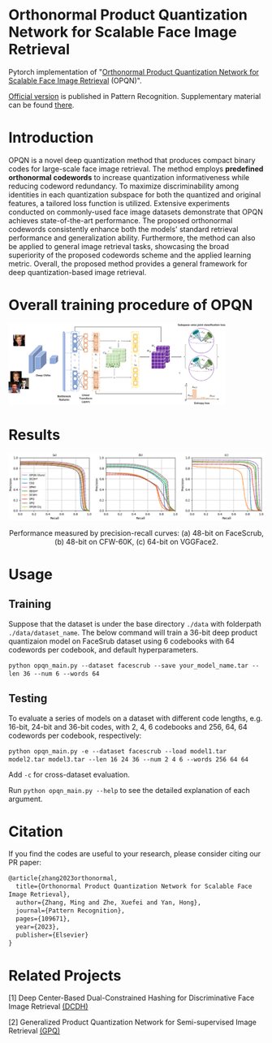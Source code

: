 # Orthonormal Product Quantization Network for Scalable Face Image Retrieval
Pytorch implementation of "[Orthonormal Product Quantization Network for Scalable Face Image Retrieval](https://arxiv.org/abs/2107.00327) (OPQN)".

[Official version](https://doi.org/10.1016/j.patcog.2023.109671) is published in Pattern Recognition. Supplementary material can be found [there](https://drive.google.com/file/d/1XsmCeykToR8FFlSKi3D3vOK_BCa4Ekkd/view?usp=sharing). 

# Introduction
OPQN is a novel deep quantization method that produces compact binary codes for large-scale face image retrieval. The method employs **predefined orthonormal codewords** to increase quantization informativeness while reducing codeword redundancy. To maximize discriminability among identities in each quantization subspace for both the quantized and original features, a tailored loss function is utilized. Extensive experiments conducted on commonly-used face image datasets demonstrate that OPQN achieves state-of-the-art performance. The proposed orthonormal codewords consistently enhance both the models' standard retrieval performance and generalization ability. Furthermore, the method can also be applied to general image retrieval tasks, showcasing the broad superiority of the proposed codewords scheme and the applied learning metric. Overall, the proposed method provides a general framework for deep quantization-based image retrieval.

# Overall training procedure of OPQN
<img src="/figures/overview.png" alt="drawing" width="85%"/>
<p></p>

# Results
<img src="/figures/pr_three_all2.png" alt="drawing" width="100%"/>
<p></p>
<center> Performance measured by precision-recall curves: (a) 48-bit on FaceScrub, (b) 48-bit on CFW-60K, (c) 64-bit on VGGFace2.</center>

# Usage
## Training
Suppose that the dataset is under the base directory `./data` with folderpath `./data/dataset_name`. The below command will train a 36-bit deep product quantizaion model on FaceSrub dataset using 6 codebooks with 64 codewords per codebook, and default hyperparameters.
 ```
python opqn_main.py --dataset facescrub --save your_model_name.tar --len 36 --num 6 --words 64
 ```
 
## Testing
To evaluate a series of models on a dataset with different code lengths, e.g. 16-bit, 24-bit and 36-bit codes, with 2, 4, 6 codebooks and 256, 64, 64 codewords per codebook, respectively: 
```
python opqn_main.py -e --dataset facescrub --load model1.tar model2.tar model3.tar --len 16 24 36 --num 2 4 6 --words 256 64 64
 ```
 Add `-c` for cross-dataset evaluation.
 
 Run ```python opqn_main.py --help``` to see the detailed explanation of each argument.

# Citation
If you find the codes are useful to your research, please consider citing our PR paper:
```
@article{zhang2023orthonormal,
  title={Orthonormal Product Quantization Network for Scalable Face Image Retrieval},
  author={Zhang, Ming and Zhe, Xuefei and Yan, Hong},
  journal={Pattern Recognition},
  pages={109671},
  year={2023},
  publisher={Elsevier}
}
```
# Related Projects
 \[1\] Deep Center-Based Dual-Constrained Hashing for Discriminative Face Image Retrieval [(DCDH)](https://github.com/mzhang367/DCDH-PyTorch)
 
 \[2\] Generalized Product Quantization Network for Semi-supervised Image Retrieval [(GPQ)](https://github.com/youngkyunJang/GPQ)
